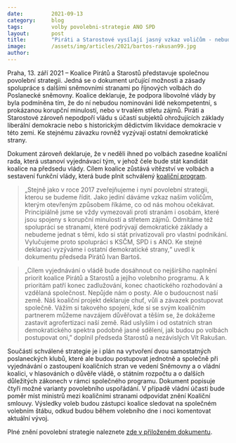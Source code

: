 ```yaml
---
date:         2021-09-13
category:     blog
tags:         volby povolebni-strategie ANO SPD
layout:       post
title:        "Piráti a Starostové vysílají jasný vzkaz voličům - nebudeme spolupracovat se stranami s korupční minulostí či ohrožující liberální demokracii. Ke stejnému závazku vyzývají ostatní demokratické strany"
image:        /assets/img/articles/2021/bartos-rakusan99.jpg
author:       
---
```



Praha, 13. září 2021 – Koalice Pirátů a Starostů představuje společnou povolební strategii. Jedná se o dokument určující možnosti a zásady spolupráce s dalšími sněmovními stranami po říjnových volbách do Poslanecké sněmovny. Koalice deklaruje, že podpora libovolné vlády by byla podmíněna tím, že do ní nebudou nominováni lidé nekompetentní, s prokázanou korupční minulostí, nebo v trvalém střetu zájmů. Piráti a Starostové zároveň nepodpoří vládu s účastí subjektů ohrožujících základy liberální demokracie nebo s historickým dědictvím likvidace demokracie v této zemi. Ke stejnému závazku rovněž vyzývají ostatní demokratické strany.

Dokument zároveň deklaruje, že v neděli ihned po volbách zasedne koaliční rada, která ustanoví vyjednávací tým, v jehož čele bude stát kandidát koalice na předsedu vlády. Cílem koalice zůstává vítězství ve volbách a sestavení funkční vlády, která bude plnit schválený [koaliční program](https://www.piratiastarostove.cz/).
 

> „Stejně jako v roce 2017 zveřejňujeme i nyní povolební strategii, kterou se budeme řídit. Jako jediní dáváme vzkaz našim voličům, kterým otevřeným způsobem říkáme, co od nás mohou očekávat. Principiálně jsme se vždy vymezovali proti stranám i osobám, které jsou spojeny s korupční minulostí a střetem zájmů. Odmítáme též spolupráci se stranami, které podrývají demokratické základy a nebudeme jednat s těmi, kdo si stát privatizovali pro vlastní podnikání. Vylučujeme proto spolupráci s KSČM, SPD i s ANO. Ke stejné deklaraci vyzýváme i ostatní demokratické strany,“ uvedl k dokumentu předseda Pirátů Ivan Bartoš.


> „Cílem vyjednávání o vládě bude dosáhnout co nejširšího naplnění priorit koalice Pirátů a Starostů a jejího volebního programu. A k prioritám patří konec zadlužování, konec chaotického rozhodování a vzdělaná společnost. Nepůjde nám o posty. Ale o budoucnost naší země. Náš koaliční projekt deklaruje chuť, vůli a závazek postupovat společně. Vážím si takového spojení, kde si se svým koaličním partnerem můžeme navzájem důvěřovat a těším se, že dokážeme zastavit agrofertizaci naší země. Rád uslyším i od ostatních stran demokratického spektra podobně jasné sdělení, jak budou po volbách postupovat oni,” doplnil předseda Starostů a nezávislých Vít Rakušan. 

 

Součástí schválené strategie je i plán na vytvoření dvou samostatných poslaneckých klubů, které ale budou postupovat jednotně a společně při vyjednávání o zastoupení koaličních stran ve vedení Sněmovny a o vládní koalici, v hlasováních o důvěře vládě, o státním rozpočtu a o dalších důležitých zákonech v rámci společného programu. Dokument popisuje čtyři možné varianty povolebního uspořádání. V případě vládní účasti bude poměr míst ministrů mezi koaličními stranami odpovídat znění Koaliční smlouvy. Výsledky voleb budou zástupci koalice sledovat na společném volebním štábu, odkud budou během volebního dne i noci komentovat aktuální vývoj.



Plné znění povolební strategie naleznete [zde v přiloženém dokumentu](assets/pdf/Povolební_strategie_koalice_Pirátů_a_Starostů.pdf).
